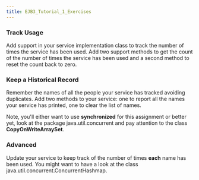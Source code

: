 ```yaml
---
title: EJB3_Tutorial_1_Exercises
---
```

### Track Usage
Add support in your service implementation class to track the number of times the service has been used. Add two support methods to get the count of the number of times the service has been used and a second method to reset the count back to zero.

### Keep a Historical Record
Remember the names of all the people your service has tracked avoiding duplicates. Add two methods to your service: one to report all the names your service has printed, one to clear the list of names.

Note, you'll either want to use **synchronized** for this assignment or better yet, look at the package java.util.concurrent and pay attention to the class **CopyOnWriteArraySet**.

### Advanced
Update your service to keep track of the number of times **each** name has been used. You might want to have a look at the class java.util.concurrent.ConcurrentHashmap.
